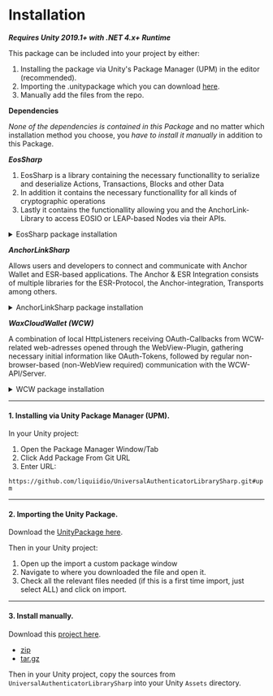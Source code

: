 # Installation

_**Requires Unity 2019.1+ with .NET 4.x+ Runtime**_

This package can be included into your project by either:

1. Installing the package via Unity's Package Manager (UPM) in the editor (recommended).
2. Importing the .unitypackage which you can download [here](https://github.com/liquiidio/UniversalAuthenticatorLibrarySharp/releases/latest/download/universalauthenticatorlibrarysharp.unitypackage). 
3. Manually add the files from the repo.

**Dependencies**

_None of the dependencies is contained in this Package_ and no matter which installation method you choose, you _have to install it manually_ in addition to this Package.

_**EosSharp**_

1. EosSharp is a library containing the necessary functionallity to serialize and deserialize Actions, Transactions, Blocks and other Data
2. In addition it contains the necessary functionallity for all kinds of cryptographic operations
3. Lastly it contains the functionallity allowing you and the AnchorLink-Library to access EOSIO or LEAP-based Nodes via their APIs.

<details>

<summary>EosSharp package installation</summary>
 
 
 
Follow the Instructions in [ ](https://liquiidio.gitbook.io/unity-plugin-suite/v/eossharp/installation)[*EosSharp*](https://liquiidio.gitbook.io/unity-plugin-suite/v/eossharp/installation)\
 \
__Or install the Package directly via UPM__
  
Installing via Unity Package Manager (UPM).

In your Unity project:

1. Open the Package Manager Window/Tab
2. Click Add Package From Git URL
3. Enter URL: `https://github.com/liquiidio/EosSharp-Private.git#upm`

</details>

_**AnchorLinkSharp**_

Allows users and developers to connect and communicate with Anchor Wallet and ESR-based applications. The Anchor & ESR Integration consists of multiple libraries for the ESR-Protocol, the Anchor-integration, Transports among others.

<details>

<summary>AnchorLinkSharp package installation</summary>
 
 
 
Follow the Instructions in [ ](https://liquiidio.gitbook.io/unity-plugin-suite/v/anchorlink/installation)[*AnchorLinkSharp*](https://liquiidio.gitbook.io/unity-plugin-suite/v/anchorlink/installation)\
 \
__Or install the Package directly via UPM__
  
Installing via Unity Package Manager (UPM).

In your Unity project:

1. Open the Package Manager Window/Tab
2. Click Add Package From Git URL
3. Enter URL: `https://github.com/liquiidio/AnchorLinkSharp-Private.git#upm`

</details>

_**WaxCloudWallet (WCW)**_

A combination of local HttpListeners receiving OAuth-Callbacks from WCW-related web-adresses opened through the WebView-Plugin, gathering necessary initial information like OAuth-Tokens, followed by regular non-browser-based (non-WebView required) communication with the WCW-API/Server.

 <details>

<summary>WCW package installation</summary>
 
 
 
Follow the Instructions in [ ](https://liquiidio.gitbook.io/unity-plugin-suite/v/wcwunity/installation)[*WCW*](https://liquiidio.gitbook.io/unity-plugin-suite/v/wcwunity/installation)\
 \
__Or install the Package directly via UPM__
  
Installing via Unity Package Manager (UPM).

In your Unity project:

1. Open the Package Manager Window/Tab
2. Click Add Package From Git URL
3. Enter URL: `https://github.com/liquiidio/WcwUnityWebGl.git#upm`

</details>

***

#### 1. Installing via Unity Package Manager (UPM).

In your Unity project:

1. Open the Package Manager Window/Tab
2. Click Add Package From Git URL
3. Enter URL: 

`https://github.com/liquiidio/UniversalAuthenticatorLibrarySharp.git#upm` 

***

#### 2. Importing the Unity Package.

Download the [UnityPackage here](https://github.com/liquiidio/UniversalAuthenticatorLibrarySharp/releases/latest/download/universalauthenticatorlibrarysharp.unitypackage). 

Then in your Unity project:

1. Open up the import a custom package window
2. Navigate to where you downloaded the file and open it.
3. Check all the relevant files needed (if this is a first time import, just select ALL) and click on import.

***

#### 3. Install manually.

Download this [project here](https://github.com/liquiidio/UniversalAuthenticatorLibrarySharp/releases/latest).

  * [zip](https://github.com/liquiidio/UniversalAuthenticatorLibrarySharp/archive/refs/tags/1.0.12.zip)
  * [tar.gz](https://github.com/liquiidio/UniversalAuthenticatorLibrarySharp/archive/refs/tags/1.0.12.tar.gz) 

Then in your Unity project, copy the sources from `UniversalAuthenticatorLibrarySharp` into your Unity `Assets` directory.
